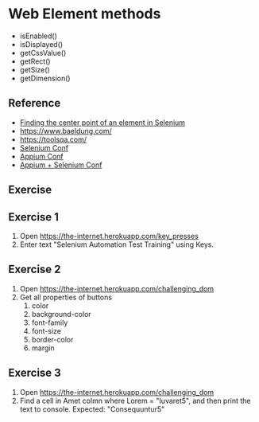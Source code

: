 # Web Element methods

- isEnabled()
- isDisplayed()
- getCssValue()
- getRect()
- getSize()
- getDimension()

## Reference
- [Finding the center point of an element in Selenium](https://medium.com/@tandt53/finding-the-center-point-of-an-element-in-selenium-ce9a57d8087f)
- https://www.baeldung.com/
- https://toolsqa.com/
- [Selenium Conf](https://seleniumconf.com/)
- [Appium Conf](https://appiumconf.com/)
- [Appium + Selenium Conf]()

## Exercise

## Exercise 1
1. Open https://the-internet.herokuapp.com/key_presses
2. Enter text "Selenium Automation Test Training" using Keys.
## Exercise 2
1. Open https://the-internet.herokuapp.com/challenging_dom
2. Get all properties of buttons
   1. color
   2. background-color
   3. font-family
   4. font-size
   5. border-color
   6. margin

## Exercise 3
1. Open https://the-internet.herokuapp.com/challenging_dom
2. Find a cell in Amet colmn where Lorem = "Iuvaret5", and then print the text to console. Expected: "Consequuntur5"